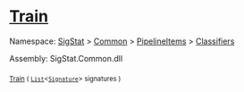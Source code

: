 # [Train](./OptimalDtwClassifier-100663865.md)

Namespace: [SigStat]() > [Common](./../../../README.md) > [PipelineItems]() > [Classifiers](./../README.md)

Assembly: SigStat.Common.dll

<sub>[Train](./OptimalDtwClassifier-100663865.md) ( [`List`](https://docs.microsoft.com/en-us/dotnet/api/System.Collections.Generic.List-1)\<[`Signature`](./../../../Signature.md)> signatures )</sub>&nbsp; &nbsp; &nbsp; &nbsp; &nbsp; &nbsp; &nbsp; &nbsp; &nbsp;<sub></sub>
